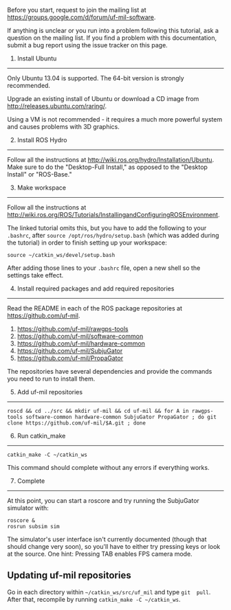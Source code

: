 Before you start, request to join the mailing list at 
https://groups.google.com/d/forum/uf-mil-software.

If anything is unclear or you run into a problem following this tutorial, ask 
a question on the mailing list. If you find a problem with this 
documentation, submit a bug report using the issue tracker on this page.

1. Install Ubuntu
-----------------

Only Ubuntu 13.04 is supported. The 64-bit version is strongly recommended.

Upgrade an existing install of Ubuntu or download a CD image from 
http://releases.ubuntu.com/raring/.

Using a VM is not recommended - it requires a much more powerful system 
and causes problems with 3D graphics.

2. Install ROS Hydro
--------------------

Follow all the instructions at 
http://wiki.ros.org/hydro/Installation/Ubuntu. Make sure to do the 
"Desktop-Full Install," as opposed to the "Desktop Install" or 
"ROS-Base."

3. Make workspace
-----------------

Follow all the instructions at 
http://wiki.ros.org/ROS/Tutorials/InstallingandConfiguringROSEnvironment.

The linked tutorial omits this, but you have to add the following to your
`.bashrc`, after `source /opt/ros/hydro/setup.bash` (which was added during
the tutorial) in order to finish setting up your workspace:

    source ~/catkin_ws/devel/setup.bash

After adding those lines to your `.bashrc` file, open a new shell so the
settings take effect.

4. Install required packages and add required repositories
----------------------------------------------------------

Read the README in each of the ROS package repositories at 
https://github.com/uf-mil.

1. https://github.com/uf-mil/rawgps-tools
2. https://github.com/uf-mil/software-common
3. https://github.com/uf-mil/hardware-common
4. https://github.com/uf-mil/SubjuGator
5. https://github.com/uf-mil/PropaGator

The repositories have several dependencies and provide the commands
you need to run to install them.

5. Add uf-mil repositories
--------------------------

    roscd && cd ../src && mkdir uf-mil && cd uf-mil && for A in rawgps-tools software-common hardware-common SubjuGator PropaGator ; do git clone https://github.com/uf-mil/$A.git ; done

6. Run catkin_make
------------------

    catkin_make -C ~/catkin_ws

This command should complete without any errors if everything works.

7. Complete
-----------

At this point, you can start a roscore and try running the SubjuGator simulator with:

    roscore &
    rosrun subsim sim

The simulator's user interface isn't currently documented (though that should change very soon), so you'll have to either try pressing keys or look at the source. One hint: Pressing TAB enables FPS camera mode.


Updating uf-mil repositories
----------------------------

Go in each directory within `~/catkin_ws/src/uf_mil` and type `git 
pull`. After that, recompile by running `catkin_make -C ~/catkin_ws`.
